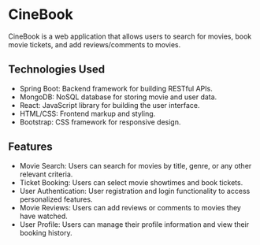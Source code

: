 # CineBook
CineBook is a web application that allows users to search for movies, book movie tickets, and add reviews/comments to movies.

## Technologies Used
<ul>
<li>Spring Boot: Backend framework for building RESTful APIs.</li>
<li>MongoDB: NoSQL database for storing movie and user data.</li>
<li>React: JavaScript library for building the user interface.</li>
<li>HTML/CSS: Frontend markup and styling.</li>
<li>Bootstrap: CSS framework for responsive design.</li>
</ul>

## Features
<ul>
<li>Movie Search: Users can search for movies by title, genre, or any other relevant criteria.</li>
<li>Ticket Booking: Users can select movie showtimes and book tickets.</li>
<li>User Authentication: User registration and login functionality to access personalized features.</li>
<li>Movie Reviews: Users can add reviews or comments to movies they have watched.</li>
<li>User Profile: Users can manage their profile information and view their booking history.</li>
</ul>
